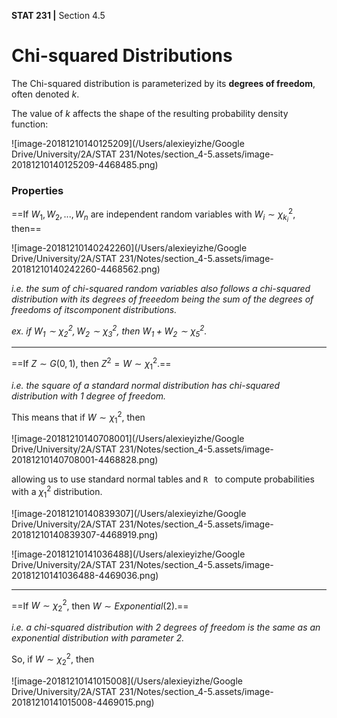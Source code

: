 __STAT 231 |__ Section 4.5

# Chi-squared Distributions

The Chi-squared distribution is parameterized by its __degrees of freedom__, often denoted $k$.

The value of $k$ affects the shape of the resulting probability density function:

![image-20181210140125209](/Users/alexieyizhe/Google Drive/University/2A/STAT 231/Notes/section_4-5.assets/image-20181210140125209-4468485.png)

### Properties

==If $W_1, W_2, ..., W_n$ are independent random variables with $W_i \sim \chi^2_{k_i}$, then==

![image-20181210140242260](/Users/alexieyizhe/Google Drive/University/2A/STAT 231/Notes/section_4-5.assets/image-20181210140242260-4468562.png)

_i.e. the sum of chi-squared random variables also follows a chi-squared distribution with its degrees of freeedom being the sum of the degrees of freedoms of itscomponent distributions._

_ex. if $W_1 \sim \chi^2_2, W_2 \sim \chi^2_3$, then $W_1 + W_2 \sim \chi^2_5$._

---

==If $Z \sim  G(0, 1)$, then $Z^2 = W \sim \chi^2_1$.==

_i.e. the square of a standard normal distribution has chi-squared distribution with 1 degree of freedom._

This means that if $W \sim \chi^2_1$, then

![image-20181210140708001](/Users/alexieyizhe/Google Drive/University/2A/STAT 231/Notes/section_4-5.assets/image-20181210140708001-4468828.png)

allowing us to use standard normal tables and `R ` to compute probabilities with a $\chi^2_1$ distribution.

![image-20181210140839307](/Users/alexieyizhe/Google Drive/University/2A/STAT 231/Notes/section_4-5.assets/image-20181210140839307-4468919.png)

![image-20181210141036488](/Users/alexieyizhe/Google Drive/University/2A/STAT 231/Notes/section_4-5.assets/image-20181210141036488-4469036.png)



---

==If $W \sim \chi^2_2$, then $W \sim Exponential(2)$.==

_i.e. a chi-squared distribution with 2 degrees of freedom is the same as an exponential distribution with parameter 2._

So, if $W \sim \chi^2_2$, then

![image-20181210141015008](/Users/alexieyizhe/Google Drive/University/2A/STAT 231/Notes/section_4-5.assets/image-20181210141015008-4469015.png)